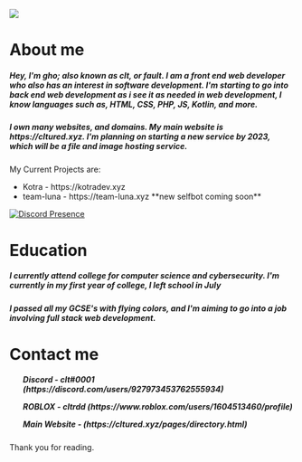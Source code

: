 ![](https://komarev.com/ghpvc/?username=cltured&color=red)
<h1>About me</h1>
<h5>Hey, I'm gho; also known as clt, or fault. I am a front end web developer who also has an interest in software development. I'm starting to go into back end web development as i see it as needed in web development, I know languages such as, HTML, CSS, PHP, JS, Kotlin, and more.</h5>

<h5>I own many websites, and domains. My main website is https://cltured.xyz. I'm planning on starting a new service by 2023, which will be a file and image hosting service.</h5>

My Current Projects are:
<ul>
<li>
 Kotra - https://kotradev.xyz 
</li>
  <li>
 team-luna - https://team-luna.xyz **new selfbot coming soon**
</li>
</ul>

[![Discord Presence](https://lanyard.cnrad.dev/api/927973453762555934)](https://discord.com/users/927973453762555934)

<h1>Education</h1>
<h5>I currently attend college for computer science and cybersecurity. I'm currently in my first year of college, I left school in July</h5>
<h5>I passed all my GCSE's with flying colors, and I'm aiming to go into a job involving full stack web development.</h5>

<h1>Contact me</h1>
<h5>
<ul>Discord - clt#0001 (https://discord.com/users/927973453762555934)</ul>
<ul>ROBLOX - cltrdd (https://www.roblox.com/users/1604513460/profile)</ul> 
<ul>Main Website - (https://cltured.xyz/pages/directory.html)</ul>
</h5>
Thank you for reading.
